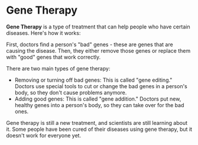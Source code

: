# Gene Therapy

**Gene Therapy** is a type of treatment that can help people who have certain diseases. Here's how it works:

First, doctors find a person's "bad" genes - these are genes that are causing the disease. Then, they either remove those genes or replace them with "good" genes that work correctly.

There are two main types of gene therapy:

- Removing or turning off bad genes: This is called "gene editing." Doctors use special tools to cut or change the bad genes in a person's body, so they don't cause problems anymore.
- Adding good genes: This is called "gene addition." Doctors put new, healthy genes into a person's body, so they can take over for the bad ones.

Gene therapy is still a new treatment, and scientists are still learning about it. Some people have been cured of their diseases using gene therapy, but it doesn't work for everyone yet.
